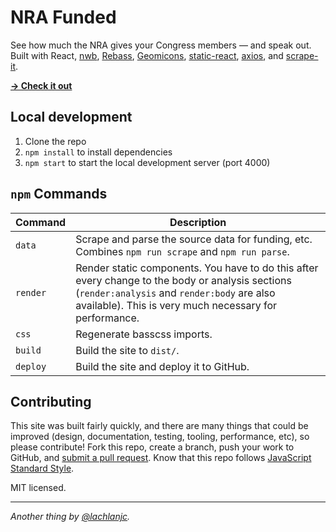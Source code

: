 # NRA Funded

See how much the NRA gives your Congress members — and speak out. Built with React, [nwb](https://github.com/insin/nwb), [Rebass](http://jxnblk.com/rebass), [Geomicons](http://jxnblk.com/react-geomicons), [static-react](https://github.com/jxnblk/static-react), [axios](https://github.com/mzabriskie/axios), and [scrape-it](https://github.com/IonicaBizau/scrape-it).

[**→ Check it out**](https://nrafunded.now.sh/)

## Local development

1. Clone the repo
2. `npm install` to install dependencies
3. `npm start` to start the local development server (port 4000)

## `npm` Commands

Command | Description
--- | ---
`data` | Scrape and parse the source data for funding, etc. Combines `npm run scrape` and `npm run parse`.
`render` | Render static components. You have to do this after every change to the body or analysis sections (`render:analysis` and `render:body` are also available). This is very much necessary for performance.
`css` | Regenerate basscss imports.
`build` | Build the site to `dist/`.
`deploy` | Build the site and deploy it to GitHub.

## Contributing

This site was built fairly quickly, and there are many things that could be improved (design, documentation, testing, tooling, performance, etc), so please contribute! Fork this repo, create a branch, push your work to GitHub, and [submit a pull request](https://github.com/lachlanjc/nrafunded/compare). Know that this repo follows [JavaScript Standard Style](http://standardjs.com).

MIT licensed.

___
*Another thing by [@lachlanjc](https://twitter.com/lachlanjc).*
